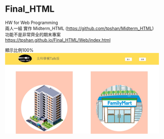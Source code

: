 # Final_HTML
HW for Web Programming   
兩人一組 實作 Midterm_HTML (https://github.com/tpshan/Midterm_HTML)   
功能不是非常齊全的期末專案   
https://tpshan.github.io/Final_HTML/Web/index.html

顯示比例100%
![image](https://github.com/tpshan/Final_HTML/blob/master/Final_HTML.jpg)
